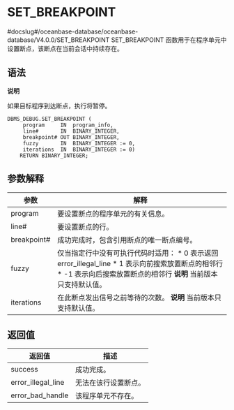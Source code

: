 SET_BREAKPOINT 
===================================
#docslug#/oceanbase-database/oceanbase-database/V4.0.0/SET_BREAKPOINT
SET_BREAKPOINT 函数用于在程序单元中设置断点，该断点在当前会话中持续存在。

语法 
-----------

**说明**



如果目标程序到达断点，执行将暂停。

```unknow
DBMS_DEBUG.SET_BREAKPOINT (
     program     IN  program_info,
     line#       IN  BINARY_INTEGER,
     breakpoint# OUT BINARY_INTEGER,
     fuzzy       IN  BINARY_INTEGER := 0,
     iterations  IN  BINARY_INTEGER := 0)
    RETURN BINARY_INTEGER;
```



参数解释 
-------------



|   **参数**    |                                                                                                                               **解释**                                                                                                                                |
|-------------|---------------------------------------------------------------------------------------------------------------------------------------------------------------------------------------------------------------------------------------------------------------------|
| program     | 要设置断点的程序单元的有关信息。                                                                                                                                                                                                                                                    |
| line#       | 要设置断点的行。                                                                                                                                                                                                                                                            |
| breakpoint# | 成功完成时，包含引用断点的唯一断点编号。                                                                                                                                                                                                                                                |
| fuzzy       | 仅当指定行中没有可执行代码时适用： * 0 表示返回 error_illegal_line   * 1 表示向前搜索放置断点的相邻行   * -1 表示向后搜索放置断点的相邻行    **说明**  当前版本只支持默认值。 |
| iterations  | 在此断点发出信号之前等待的次数。 **说明**  当前版本只支持默认值。                                                                                                                                                                                                |



返回值 
------------



|      **返回值**       |   **描述**   |
|--------------------|------------|
| success            | 成功完成。      |
| error_illegal_line | 无法在该行设置断点。 |
| error_bad_handle   | 该程序单元不存在。  |



